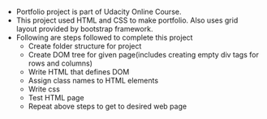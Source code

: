 - Portfolio project is part of Udacity Online Course. 
- This project used HTML and CSS to make portfolio. Also uses grid layout provided by bootstrap framework.
- Following are steps followed to complete this project
  * Create folder structure for project
  * Create DOM tree for given page(includes creating empty div tags for rows and columns)
  * Write HTML that defines DOM
  * Assign class names to HTML elements
  * Write css
  * Test HTML page
  * Repeat above steps to get to desired web page
